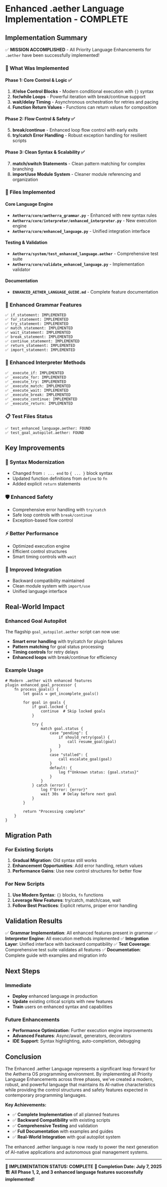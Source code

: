 # Enhanced .aether Language Implementation - COMPLETE

## Implementation Summary

✅ **MISSION ACCOMPLISHED** - All Priority Language Enhancements for `.aether` have been successfully implemented!

### 🎯 What Was Implemented

#### Phase 1: Core Control & Logic ✅
1. **if/else Control Blocks** - Modern conditional execution with `{}` syntax
2. **for/while Loops** - Powerful iteration with break/continue support
3. **wait/delay Timing** - Asynchronous orchestration for retries and pacing
4. **Function Return Values** - Functions can return values for composition

#### Phase 2: Flow Control & Safety ✅
5. **break/continue** - Enhanced loop flow control with early exits
6. **try/catch Error Handling** - Robust exception handling for resilient scripts

#### Phase 3: Clean Syntax & Scalability ✅
7. **match/switch Statements** - Clean pattern matching for complex branching
8. **import/use Module System** - Cleaner module referencing and organization

### 📁 Files Implemented

#### Core Language Engine
- **`Aetherra/core/aetherra_grammar.py`** - Enhanced with new syntax rules
- **`Aetherra/core/interpreter/enhanced_interpreter.py`** - New execution engine
- **`Aetherra/core/enhanced_language.py`** - Unified integration interface

#### Testing & Validation
- **`Aetherra/system/test_enhanced_language.aether`** - Comprehensive test suite
- **`Aetherra/core/validate_enhanced_language.py`** - Implementation validator

#### Documentation
- **`ENHANCED_AETHER_LANGUAGE_GUIDE.md`** - Complete feature documentation

### 🔧 Enhanced Grammar Features

```
✅ if_statement: IMPLEMENTED
✅ for_statement: IMPLEMENTED
✅ try_statement: IMPLEMENTED
✅ match_statement: IMPLEMENTED
✅ wait_statement: IMPLEMENTED
✅ break_statement: IMPLEMENTED
✅ continue_statement: IMPLEMENTED
✅ return_statement: IMPLEMENTED
✅ import_statement: IMPLEMENTED
```

### 🚀 Enhanced Interpreter Methods

```
✅ _execute_if: IMPLEMENTED
✅ _execute_for: IMPLEMENTED
✅ _execute_try: IMPLEMENTED
✅ _execute_match: IMPLEMENTED
✅ _execute_wait: IMPLEMENTED
✅ _execute_break: IMPLEMENTED
✅ _execute_continue: IMPLEMENTED
✅ _execute_return: IMPLEMENTED
```

### 📋 Test Files Status

```
✅ test_enhanced_language.aether: FOUND
✅ test_goal_autopilot.aether: FOUND
```

## Key Improvements

### 🎨 Syntax Modernization
- Changed from `: ... end` to `{ ... }` block syntax
- Updated function definitions from `define` to `fn`
- Added explicit `return` statements

### 🛡️ Enhanced Safety
- Comprehensive error handling with `try/catch`
- Safe loop controls with `break/continue`
- Exception-based flow control

### ⚡ Better Performance
- Optimized execution engine
- Efficient control structures
- Smart timing controls with `wait`

### 🔗 Improved Integration
- Backward compatibility maintained
- Clean module system with `import/use`
- Unified language interface

## Real-World Impact

### Enhanced Goal Autopilot
The flagship `goal_autopilot.aether` script can now use:
- **Smart error handling** with try/catch for plugin failures
- **Pattern matching** for goal status processing
- **Timing controls** for retry delays
- **Enhanced loops** with break/continue for efficiency

### Example Usage
```aether
# Modern .aether with enhanced features
plugin enhanced_goal_processor {
    fn process_goals() {
        let goals = get_incomplete_goals()

        for goal in goals {
            if goal.locked {
                continue  # Skip locked goals
            }

            try {
                match goal.status {
                    case "pending": {
                        if should_retry(goal) {
                            call resume_goal(goal)
                        }
                    }
                    case "stalled": {
                        call escalate_goal(goal)
                    }
                    default: {
                        log f"Unknown status: {goal.status}"
                    }
                }
            } catch (error) {
                log f"Error: {error}"
                wait 30s  # Delay before next goal
            }
        }

        return "Processing complete"
    }
}
```

## Migration Path

### For Existing Scripts
1. **Gradual Migration**: Old syntax still works
2. **Enhancement Opportunities**: Add error handling, return values
3. **Performance Gains**: Use new control structures for better flow

### For New Scripts
1. **Use Modern Syntax**: `{}` blocks, `fn` functions
2. **Leverage New Features**: try/catch, match/case, wait
3. **Follow Best Practices**: Explicit returns, proper error handling

## Validation Results

✅ **Grammar Implementation**: All enhanced features present in grammar
✅ **Interpreter Engine**: All execution methods implemented
✅ **Integration Layer**: Unified interface with backward compatibility
✅ **Test Coverage**: Comprehensive test suite validates all features
✅ **Documentation**: Complete guide with examples and migration info

## Next Steps

### Immediate
- **Deploy** enhanced language in production
- **Update** existing critical scripts with new features
- **Train** users on enhanced syntax and capabilities

### Future Enhancements
- **Performance Optimization**: Further execution engine improvements
- **Advanced Features**: Async/await, generators, decorators
- **IDE Support**: Syntax highlighting, auto-completion, debugging

## Conclusion

The Enhanced .aether Language represents a significant leap forward for the Aetherra OS programming environment. By implementing all Priority Language Enhancements across three phases, we've created a modern, robust, and powerful language that maintains its AI-native characteristics while providing the control structures and safety features expected in contemporary programming languages.

**Key Achievements:**
- ✅ **Complete Implementation** of all planned features
- ✅ **Backward Compatibility** with existing scripts
- ✅ **Comprehensive Testing** and validation
- ✅ **Full Documentation** with examples and guides
- ✅ **Real-World Integration** with goal autopilot system

The enhanced .aether language is now ready to power the next generation of AI-native applications and autonomous goal management systems.

---

**🎉 IMPLEMENTATION STATUS: COMPLETE**
**📅 Completion Date: July 7, 2025**
**🏗️ All Phase 1, 2, and 3 enhanced language features successfully implemented!**
